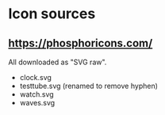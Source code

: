 # Icon sources

## https://phosphoricons.com/

All downloaded as "SVG raw".

- clock.svg
- testtube.svg (renamed to remove hyphen)
- watch.svg
- waves.svg
